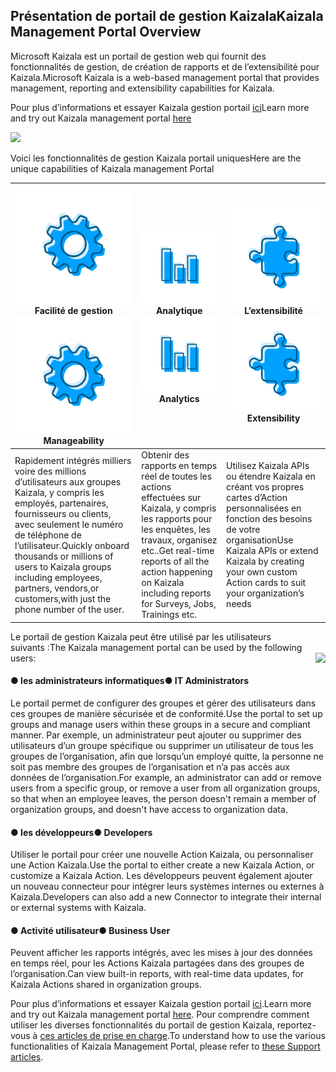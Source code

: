 ## <a name="kaizala-management-portal-overview"></a><span data-ttu-id="189d6-101">Présentation de portail de gestion Kaizala</span><span class="sxs-lookup"><span data-stu-id="189d6-101">Kaizala Management Portal Overview</span></span>

<span data-ttu-id="189d6-102">Microsoft Kaizala est un portail de gestion web qui fournit des fonctionnalités de gestion, de création de rapports et de l’extensibilité pour Kaizala.</span><span class="sxs-lookup"><span data-stu-id="189d6-102">Microsoft Kaizala is a web-based management portal that provides management, reporting and extensibility capabilities for Kaizala.</span></span>

 <span data-ttu-id="189d6-103">Pour plus d’informations et essayer Kaizala gestion portail [ici][1]</span><span class="sxs-lookup"><span data-stu-id="189d6-103">Learn more and try out Kaizala management portal [here][1]</span></span> 

[1]: https://manage.kaiza.la/

![](Images/Managment%20Portal.png)

<span data-ttu-id="189d6-104">Voici les fonctionnalités de gestion Kaizala portail uniques</span><span class="sxs-lookup"><span data-stu-id="189d6-104">Here are the unique capabilities of Kaizala management Portal</span></span> 

| <span data-ttu-id="189d6-105"><a href="https://support.office.com/en-us/article/kaizala-groups-858bead0-f99b-4215-83c6-b8812bbe3edd?ui=en-US&rs=en-US&ad=US ">![](Images/Manageability.png)</a>Facilité de gestion</span><span class="sxs-lookup"><span data-stu-id="189d6-105"><a href="https://support.office.com/en-us/article/kaizala-groups-858bead0-f99b-4215-83c6-b8812bbe3edd?ui=en-US&rs=en-US&ad=US ">![](Images/Manageability.png)</a>  Manageability</span></span> | <span data-ttu-id="189d6-106"><a href="https://support.office.com/en-us/article/kaizala-reports-93e22838-5c18-4181-8d12-eca6c0b4019c?ui=en-US&rs=en-US&ad=US">![](Images/Analytics.png)</a>Analytique</span><span class="sxs-lookup"><span data-stu-id="189d6-106"><a href="https://support.office.com/en-us/article/kaizala-reports-93e22838-5c18-4181-8d12-eca6c0b4019c?ui=en-US&rs=en-US&ad=US">![](Images/Analytics.png)</a> Analytics</span></span> |<span data-ttu-id="189d6-107"><a href="https://docs.microsoft.com/en-us/kaizala/connectors/setup"> ![](Images/Extensibilty.png) </a> L’extensibilité</span><span class="sxs-lookup"><span data-stu-id="189d6-107"><a href="https://docs.microsoft.com/en-us/kaizala/connectors/setup"> ![](Images/Extensibilty.png)</a> Extensibility</span></span> |
| ------------- | ------------- |------------- |
| <span data-ttu-id="189d6-108">Rapidement intégrés milliers voire des millions d’utilisateurs aux groupes Kaizala, y compris les employés, partenaires, fournisseurs ou clients, avec seulement le numéro de téléphone de l’utilisateur.</span><span class="sxs-lookup"><span data-stu-id="189d6-108">Quickly onboard thousands or millions of users to Kaizala groups including employees, partners, vendors,or customers,with just the phone number of the user.</span></span>|<span data-ttu-id="189d6-109">Obtenir des rapports en temps réel de toutes les actions effectuées sur Kaizala, y compris les rapports pour les enquêtes, les travaux, organisez etc..</span><span class="sxs-lookup"><span data-stu-id="189d6-109">Get real-time reports of all the action happening on Kaizala including reports for Surveys, Jobs, Trainings etc.</span></span> |<span data-ttu-id="189d6-110">Utilisez Kaizala APIs ou étendre Kaizala en créant vos propres cartes d’Action personnalisées en fonction des besoins de votre organisation</span><span class="sxs-lookup"><span data-stu-id="189d6-110">Use Kaizala APIs or extend Kaizala by creating your own custom Action cards to suit your organization’s needs</span></span>|

<span data-ttu-id="189d6-111">Le portail de gestion Kaizala peut être utilisé par les utilisateurs suivants :</span><span class="sxs-lookup"><span data-stu-id="189d6-111">The Kaizala management portal can be used by the following users:</span></span> <img align="right" src="Images/IT%20Administrator.PNG">

#### <a name="----it-administrators"></a><span data-ttu-id="189d6-112">● les administrateurs informatiques</span><span class="sxs-lookup"><span data-stu-id="189d6-112">●    IT Administrators</span></span>
<span data-ttu-id="189d6-113">Le portail permet de configurer des groupes et gérer des utilisateurs dans ces groupes de manière sécurisée et de conformité.</span><span class="sxs-lookup"><span data-stu-id="189d6-113">Use the portal to set up groups and manage users within these groups in a secure and compliant manner.</span></span> <span data-ttu-id="189d6-114">Par exemple, un administrateur peut ajouter ou supprimer des utilisateurs d’un groupe spécifique ou supprimer un utilisateur de tous les groupes de l’organisation, afin que lorsqu’un employé quitte, la personne ne soit pas membre des groupes de l’organisation et n’a pas accès aux données de l’organisation.</span><span class="sxs-lookup"><span data-stu-id="189d6-114">For example, an administrator can add or remove users from a specific group, or remove a user from all organization groups, so that when an employee leaves, the person doesn't remain a member of organization groups, and doesn't have access to organization data.</span></span>
#### <a name="----developers"></a><span data-ttu-id="189d6-115">● les développeurs</span><span class="sxs-lookup"><span data-stu-id="189d6-115">●    Developers</span></span>
<span data-ttu-id="189d6-116">Utiliser le portail pour créer une nouvelle Action Kaizala, ou personnaliser une Action Kaizala.</span><span class="sxs-lookup"><span data-stu-id="189d6-116">Use the portal to either create a new Kaizala Action, or customize a Kaizala Action.</span></span> <span data-ttu-id="189d6-117">Les développeurs peuvent également ajouter un nouveau connecteur pour intégrer leurs systèmes internes ou externes à Kaizala.</span><span class="sxs-lookup"><span data-stu-id="189d6-117">Developers can also add a new Connector to integrate their internal or external systems with Kaizala.</span></span>
#### <a name="----business-user"></a><span data-ttu-id="189d6-118">● Activité utilisateur</span><span class="sxs-lookup"><span data-stu-id="189d6-118">●    Business User</span></span>
<span data-ttu-id="189d6-119">Peuvent afficher les rapports intégrés, avec les mises à jour des données en temps réel, pour les Actions Kaizala partagées dans des groupes de l’organisation.</span><span class="sxs-lookup"><span data-stu-id="189d6-119">Can view built-in reports, with real-time data updates, for Kaizala Actions shared in organization groups.</span></span>

<span data-ttu-id="189d6-120">Pour plus d’informations et essayer Kaizala gestion portail [ici](https://manage.kaiza.la/).</span><span class="sxs-lookup"><span data-stu-id="189d6-120">Learn more and try out Kaizala management portal [here](https://manage.kaiza.la/).</span></span> <span data-ttu-id="189d6-121">Pour comprendre comment utiliser les diverses fonctionnalités du portail de gestion Kaizala, reportez-vous à [ces articles de prise en charge](https://support.office.com/en-us/article/About-Kaizala-Management-Portal-2046ddba-06fb-49c9-b6d6-a4777e8a556f?ui=en-US&rs=en-IN&ad=IN).</span><span class="sxs-lookup"><span data-stu-id="189d6-121">To understand how to use the various functionalities of Kaizala Management Portal, please refer to [these Support articles](https://support.office.com/en-us/article/About-Kaizala-Management-Portal-2046ddba-06fb-49c9-b6d6-a4777e8a556f?ui=en-US&rs=en-IN&ad=IN).</span></span>
